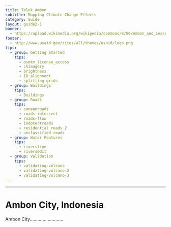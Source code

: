 ```yaml
---
title: Teluk Ambon
subtitle: Mapping Climate Change Effects
category: Guide
layout: guide2-1
banner: 
  - https://upload.wikimedia.org/wikipedia/commons/8/86/Ambon_and_Lease_Islands_%28Uliasers%29_de.png
footer:
  - http://www.usaid.gov/sites/all/themes/usaid/logo.png
tips:
  - group: Getting Started
    tips:
      - osmtm_license_access
      - chimagery
      - brightness
      - ID_alignment
      - splitting-grids
  - group: Buildings
    tips:
      - Buildings
  - group: Roads
    tips:
      - canaanroads
      - roads-intersect	
      - roads-flow
      - indotertroads
      - residential roads 2
      - unclassified roads
  - group: Water Features
    tips:
      - riversline
      - riversedit
  - group: Validation
    tips:
      - validating-volcano
      - validating-volcano-2
      - validating-volcano-3
---
```


<div id="test" class="col-lg-5 col-sm-6">
<hr class="section-heading-spacer">
<div class="clearfix"></div>

<h1 class="section-heading">Ambon City, Indonesia</h1>

Ambon City..........................

</div>
